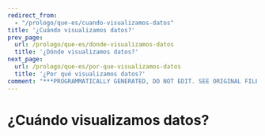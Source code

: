 ```yaml
---
redirect_from:
  - "/prologo/que-es/cuando-visualizamos-datos"
title: '¿Cuándo visualizamos datos?'
prev_page:
  url: /prologo/que-es/donde-visualizamos-datos
  title: '¿Dónde visualizamos datos?'
next_page:
  url: /prologo/que-es/por-que-visualizamos-datos
  title: '¿Por qué visualizamos datos?'
comment: "***PROGRAMMATICALLY GENERATED, DO NOT EDIT. SEE ORIGINAL FILES IN /content***"
---
```

# ¿Cuándo visualizamos datos?
